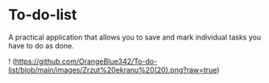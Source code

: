 # To-do-list

A practical application that allows you to save and mark individual tasks you have to do as done.

! (https://github.com/OrangeBlue342/To-do-list/blob/main/images/Zrzut%20ekranu%20(20).png?raw=true)
